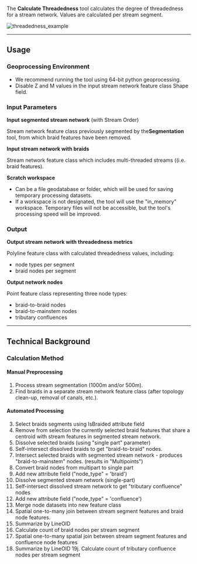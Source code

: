 The **Calculate Threadedness** tool calculates the degree of threadedness for a stream network. 
Values are calculated per stream segment.

![threadedness_example]({{site.baseurl}}/images/threadedness_example.png)

_______________________________________________________________

## Usage


### Geoprocessing Environment

* We recommend running the tool using 64-bit python geoprocessing.
* Disable Z and M values in the input stream network feature class Shape field.

### Input Parameters
 
**Input segmented stream network** (with Stream Order)

Stream network feature class previously segmented by the**Segmentation** tool, from which braid features have been removed. 

**Input stream network with braids**

Stream network feature class which includes multi-threaded streams ((i.e. braid features).

**Scratch workspace**

* Can be a file geodatabase or folder, which will be used for saving temporary processing datasets.
* If a workspace is not designated, the tool will use the "in_memory" workspace. Temporary files will not be accessible, but the tool's processing speed will be improved.

### Output

**Output stream network with threadedness metrics**

Polyline feature class with calculated threadedness values, including:
* node types per segment
* braid nodes per segment

**Output network nodes**

Point feature class representing three node types:
* braid-to-braid nodes
* braid-to-mainstem nodes
* tributary confluences

_______________________________________________________________

## Technical Background

### Calculation Method

#### Manual Preprocessing
1. Process stream segmentation (1000m and/or 500m).
2. Find braids in a separate stream network feature class (after topology clean-up, removal of canals, etc.).

#### Automated Processing
3. Select braids segments using IsBraided attribute field
4. Remove from selection the currently selected braid features that share a centroid with stream features in segmented stream network.
5. Dissolve selected braids (using "single part" parameter)
6. Self-intersect dissolved braids to get "braid-to-braid" nodes.
7. Intersect selected braids with segmented stream network - produces "braid-to-mainstem" nodes. (results in "Multipoints")
8. Convert braid nodes from multipart to single part
9. Add new attribute field ("node_type" = 'braid')
10. Dissolve segmented stream network (single-part)
11. Self-intersect dissolved stream network to get "tributary confluence" nodes
12. Add new attribute field ("node_type" = 'confluence')
13. Merge node datasets into new feature class
14. Spatial one-to-many join between stream segment features and braid node features.
15. Summarize by LineOID
16. Calculate count of braid nodes per stream segment
17. Spatial one-to-many spatial join between stream segment features and confluence node features
18. Summarize by LineOID
19j. Calculate count of tributary confluence nodes per stream segment